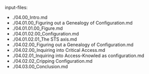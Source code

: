 input-files:
- ./04.00_Intro.md
- ./04.01.00_Figuring out a Genealogy of Configuration.md
- ./04.01.01.00_Figure.md
- ./04.01.02.00_Configuration.md
- ./04.01.02.01_The STS axis.md
- ./04.02.00_Figuring out a Genealogy of Configuration.md
- ./04.02.00_Inquiring into Critical Access.md
- ./04.02.01_Inquiring into Access-Knowled as configuration.md
- ./04.02.02_Cripping Configuration.md
- ./04.03.00_Conclusion.md
